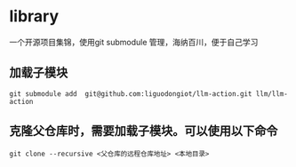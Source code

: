 # library
一个开源项目集锦，使用git submodule 管理，海纳百川，便于自己学习


## 加载子模块
```shell
git submodule add  git@github.com:liguodongiot/llm-action.git llm/llm-action

```


## 克隆父仓库时，需要加载子模块。可以使用以下命令
```shell
git clone --recursive <父仓库的远程仓库地址> <本地目录>

```